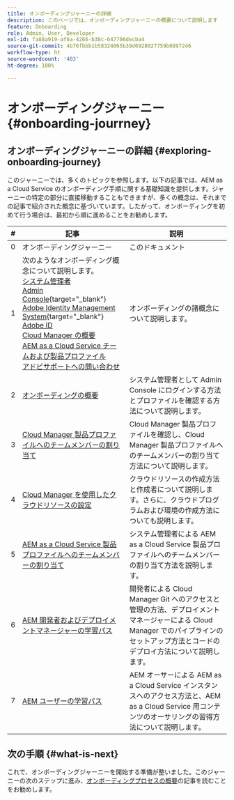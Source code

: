 ```yaml
---
title: オンボーディングジャーニーの詳細
description: このページでは、オンボーディングジャーニーの概要について説明します
feature: Onboarding
role: Admin, User, Developer
exl-id: fa88a919-af6a-4266-b38c-647706decba4
source-git-commit: 4b76fbbb1b58324065b39d6928027759b0897246
workflow-type: ht
source-wordcount: '403'
ht-degree: 100%

---
```


# オンボーディングジャーニー {#onboarding-jourrney}

## オンボーディングジャーニーの詳細 {#exploring-onboarding-journey}

このジャーニーでは、多くのトピックを参照します。以下の記事では、AEM as a Cloud Service のオンボーディング手順に関する基礎知識を提供します。ジャーニーの特定の部分に直接移動することもできますが、多くの概念は、それまでの記事で紹介された概念に基づいています。したがって、オンボーディングを初めて行う場合は、最初から順に進めることをお勧めします。

| # | 記事 | 説明 |
|---|---|---|
| 0 | オンボーディングジャーニー | このドキュメント |
| 1 | 次のようなオンボーディング概念について説明します。<br>[システム管理者](https://experienceleague.adobe.com/docs/experience-manager-cloud-service/onboarding/onboarding-concepts/system-administrator.html?lang=ja)<br>[Admin Console](https://experienceleague.adobe.com/docs/experience-manager-cloud-service/onboarding/onboarding-concepts/admin-console.html?lang=ja){target=&quot;_blank&quot;}<br>[Adobe Identity Management System](https://experienceleague.adobe.com/docs/experience-manager-cloud-service/onboarding/onboarding-concepts/ims.html?lang=ja){target=&quot;_blank&quot;}<br>[Adobe ID](https://experienceleague.adobe.com/docs/experience-manager-cloud-service/onboarding/onboarding-concepts/adobe-id.html?lang=ja)<br>[Cloud Manager の概要](https://experienceleague.adobe.com/docs/experience-manager-cloud-service/onboarding/onboarding-concepts/cloud-manager-introduction.html?lang=ja)<br>[AEM as a Cloud Service チームおよび製品プロファイル](https://experienceleague.adobe.com/docs/experience-manager-cloud-service/onboarding/onboarding-concepts/aem-cs-team-product-profiles.html?lang=ja)<br>[アドビサポートへの問い合わせ](https://experienceleague.adobe.com/docs/experience-manager-cloud-service/onboarding/onboarding-concepts/onboarding-help-resources.html?lang=ja) | オンボーディングの諸概念について説明します。 |
| 2 | [オンボーディングの概要](/help/journey-onboarding/sysadmin/get-started-onboarding-journey.md) | システム管理者として Admin Console にログインする方法とプロファイルを確認する方法について説明します。 |
| 3 | [Cloud Manager 製品プロファイルへのチームメンバーの割り当て](/help/journey-onboarding/sysadmin/assign-team-members-cloud-manager.md) | Cloud Manager 製品プロファイルを確認し、Cloud Manager 製品プロファイルへのチームメンバーの割り当て方法について説明します。 |
| 4 | [Cloud Manager を使用したクラウドリソースの設定](/help/journey-onboarding/sysadmin/setup-cloud-resources-via-cloud-manager.md) | クラウドリソースの作成方法と作成者について説明します。さらに、クラウドプログラムおよび環境の作成方法についても説明します。 |
| 5 | [AEM as a Cloud Service 製品プロファイルへのチームメンバーの割り当て](/help/journey-onboarding/sysadmin/assign-team-members-aem-cloud-service.md) | システム管理者による AEM as a Cloud Service 製品プロファイルへのチームメンバーの割り当て方法を説明します。 |
| 6 | [AEM 開発者およびデプロイメントマネージャーの学習パス](/help/journey-onboarding/sysadmin/learning-path-developers-deploymentmanagers.md) | 開発者による Cloud Manager Git へのアクセスと管理の方法、デプロイメントマネージャーによる Cloud Manager でのパイプラインのセットアップ方法とコードのデプロイ方法について説明します。 |
| 7 | [AEM ユーザーの学習パス](/help/journey-onboarding/sysadmin/learning-path-aem-users.md) | AEM オーサーによる AEM as a Cloud Service インスタンスへのアクセス方法と、AEM as a Cloud Service 用コンテンツのオーサリングの習得方法について説明します。 |

## 次の手順 {#what-is-next}

これで、オンボーディングジャーニーを開始する準備が整いました。このジャーニーの次のステップに進み、[オンボーディングプロセスの概要](/help/journey-onboarding/sysadmin/get-started-onboarding-journey.md)の記事を読むことをお勧めします。
